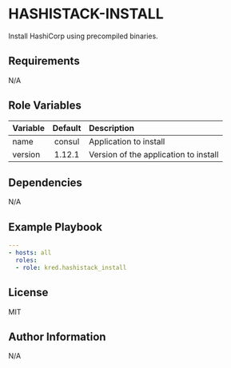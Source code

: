 HASHISTACK-INSTALL
=========

Install HashiCorp using precompiled binaries.

Requirements
------------

N/A

Role Variables
--------------

| Variable | Default | Description | 
| :--      | :-:     | :--         |
| name | consul | Application to install |
| version | 1.12.1 | Version of the application to install |


Dependencies
------------

N/A

Example Playbook
----------------

```yaml
---
- hosts: all
  roles:
  - role: kred.hashistack_install
```

License
-------

MIT

Author Information
------------------

N/A
